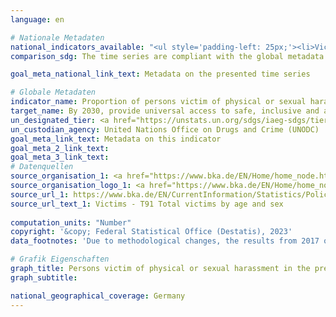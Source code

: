 ```yaml
---
language: en    

# Nationale Metadaten    
national_indicators_available: "<ul style='padding-left: 25px;'><li>Victims of physical harassment</li> <li> Victims of sexual harassment</li></ul>"    
comparison_sdg: The time series are compliant with the global metadata.    

goal_meta_national_link_text: Metadata on the presented time series    

# Globale Metadaten    
indicator_name: Proportion of persons victim of physical or sexual harassment, by sex, age, disability status and place of occurrence, in the previous 12 months    
target_name: By 2030, provide universal access to safe, inclusive and accessible, green and public spaces, in particular for women and children, older persons and persons with disabilities    
un_designated_tier: <a href="https://unstats.un.org/sdgs/iaeg-sdgs/tier-classification/" title="Click here for more information on the UN tier classification."  target="_blank">Tier II</a>    
un_custodian_agency: United Nations Office on Drugs and Crime (UNODC)    
goal_meta_link_text: Metadata on this indicator    
goal_meta_2_link_text:     
goal_meta_3_link_text:         
# Datenquellen
source_organisation_1: <a href="https://www.bka.de/EN/Home/home_node.htm" target="_blank"> Federal Criminal Police Office </a>
source_organisation_logo_1: <a href="https://www.bka.de/EN/Home/home_node.htm" target="_blank"><img src="https://g205sdgs.github.io/sdg-indicators/public/OrgImgEn/bka.png" alt="Logo bka" style="height:60px; width:148px"/></a>
source_url_1: https://www.bka.de/EN/CurrentInformation/Statistics/PoliceCrimeStatistics/2021/pcs2021_node.html
source_url_text_1: Victims - T91 Total victims by age and sex
    
computation_units: "Number"    
copyright: '&copy; Federal Statistical Office (Destatis), 2023'    
data_footnotes: 'Due to methodological changes, the results from 2017 onwards are only comparable with previous years to a limited extend. For more information see "1. General information on the time series" in the national metadata.<br>• Victims of sexual harassment: Due to methodological changes, the results from 2021 onwards are only comparable with previous years to a limited extend. For more information see "1. General information on the time series" in the national metadata.'    

# Grafik Eigenschaften    
graph_title: Persons victim of physical or sexual harassment in the previous 12 months
graph_subtitle:     

national_geographical_coverage: Germany    
---
```


<span></span>